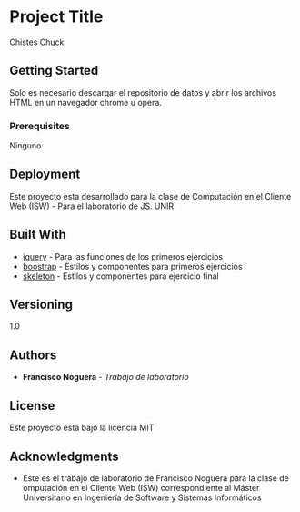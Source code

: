 # Project Title

Chistes Chuck

## Getting Started

Solo es necesario descargar el repositorio de datos y abrir los archivos HTML en un navegador chrome u opera.

### Prerequisites

Ninguno

## Deployment

Este proyecto esta desarrollado para la clase de Computación en el Cliente Web (ISW) - Para el laboratorio de JS. UNIR

## Built With

* [jquery](https://api.jquery.com/) - Para las funciones de los primeros ejercicios
* [boostrap](https://getbootstrap.com/docs/3.3/getting-started/) - Estilos y componentes para primeros ejercicios
* [skeleton](http://getskeleton.com/) - Estilos y componentes para ejercicio final

## Versioning

1.0

## Authors

* **Francisco Noguera** - *Trabajo de laboratorio*

## License

Este proyecto esta bajo la licencia MIT

## Acknowledgments

* Este es el trabajo de laboratorio de Francisco Noguera para la clase de omputación en el Cliente Web (ISW) correspondiente al Máster Universitario en Ingeniería de Software y Sistemas Informáticos
